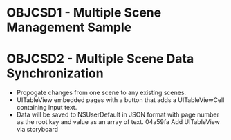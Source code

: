 # OBJCSD1 - Multiple Scene Management Sample
# OBJCSD2 - Multiple Scene Data Synchronization
+ Propogate changes from one scene to any existing scenes.
+ UITableView embedded pages with a button that adds a UITableViewCell containing input text.
+ Data will be saved to NSUserDefault in JSON format with page number as the root key and value as an array of text.
	04a59fa Add UITableView via storyboard

